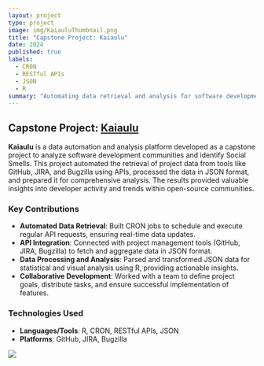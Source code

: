 ```yaml
---
layout: project
type: project
image: img/KaiauluThumbnail.png
title: "Capstone Project: Kaiaulu"
date: 2024
published: true
labels:
  - CRON
  - RESTful APIs
  - JSON
  - R
summary: "Automating data retrieval and analysis for software development communities"
---
```


## Capstone Project: [Kaiaulu](https://github.com/sailuh/kaiaulu)

**Kaiaulu** is a data automation and analysis platform developed as a capstone project to analyze software development communities and identify Social Smells. This project automated the retrieval of project data from tools like GitHub, JIRA, and Bugzilla using APIs, processed the data in JSON format, and prepared it for comprehensive analysis. The results provided valuable insights into developer activity and trends within open-source communities.

### Key Contributions
- **Automated Data Retrieval**: Built CRON jobs to schedule and execute regular API requests, ensuring real-time data updates.  
- **API Integration**: Connected with project management tools (GitHub, JIRA, Bugzilla) to fetch and aggregate data in JSON format.  
- **Data Processing and Analysis**: Parsed and transformed JSON data for statistical and visual analysis using R, providing actionable insights.  
- **Collaborative Development**: Worked with a team to define project goals, distribute tasks, and ensure successful implementation of features.

### Technologies Used
- **Languages/Tools**: R, CRON, RESTful APIs, JSON  
- **Platforms**: GitHub, JIRA, Bugzilla  

<div class="text-center p-4">
  <img src="../img/kaiaulu-dashboard.png" class="img-thumbnail" >
</div>
